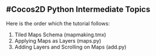#Cocos2D Python Intermediate Topics
----------------------------------

Here is the order which the tutorial follows:

1.  Tiled Maps Schema (mapmaking.tmx)
2.  Applying Maps as Layers (maps.py)
3.  Adding Layers and Scrolling on Maps (add.py)